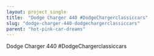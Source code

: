```yaml
---
layout: project_single
title:  "Dodge Charger 440 #DodgeChargerclassiccars"
slug: "dodge-charger-440-dodgechargerclassiccars"
parent: "hot-pink-car-dreams"
---
```

Dodge Charger 440 #DodgeChargerclassiccars
